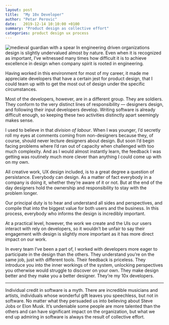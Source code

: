```yaml
---
layout: post
title:  "My 10x Developer"
author: "Petar Perovic"
date:   2019-12-14 10:10:00 +0100
summary: "Product design as collective effort"
categories: product design ux process
---
```


<img class="fr ml3 ml4-m nt4 nr5-m mw4 mw5-m w-100" src="{% link /assets/10x-dev-carnival.png %}" alt="medieval guardian with a spear">
In engineering driven organizations design is slightly undervalued almost by nature. Even when it is recognized as important, I’ve witnessed many times how difficult it is to achieve excellence in design when company spirit is rooted in engineering.

Having worked in this environment for most of my career, it made me appreciate developers that have a certain jest for product design, that I could team up with to get the most out of design under the specific circumstances.

Most of the developers, however, are in a different group. They are soldiers. They conform to the very distinct lines of responsibility — designers design, and following their input developers develop. Writing software is already difficult enough, so keeping these two activities distinctly apart seemingly makes sense.

I used to believe in that _division of labour_. When I was younger, I’d secretly roll my eyes at comments coming from non-designers because they, of course, should never lecture designers about design. But soon I’d begin facing problems where I’d ran out of capacity when challenged with too much complexity. And as I would almost instantly learn, the feedback I was getting was routinely much more clever than anything I could come up with on my own.

All creative work, UX design included, is to a great degree a question of persistance. Everybody can design. As a matter of fact everybody in a company is doing it, whether they’re aware of it or not. But at the end of the day designers hold the ownership and responsibility to stay with the problem longer.

Our principal duty is to hear and understand all sides and perspectives, and compile that into the biggest value for both users and the business. In this process, everybody who informs the design is incredibly important.

At a practical level, however, the work we create and the UIs our users interact with rely on developers, so it wouldn’t be unfair to say their engagement with design is slightly more important as it has more direct impact on our work.

In every team I’ve been a part of, I worked with developers more eager to participate in the design than the others. They understand you’re on the same job, just with different tools. Their feedback is priceless. They introduce you into the inner workings of the system, unlocking perspectives you otherwise would struggle to discover on your own. They make design better and they make you a better designer. They’re my 10x developers.

***

Individual credit in software is a myth. There are incredible musicians and artists, individuals whose wonderful gift leaves you speechless, but not in software. No matter what they persuaded us into believing about Steve Jobs or Elon Musk. It’s undeniable some people are more talented than the others and can have significant impact on the organization, but what we end up admiring in software is always the result of collective effort.